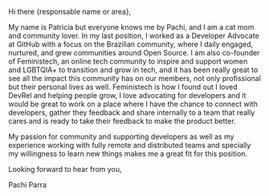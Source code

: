 Hi there {responsable name or area},

My name is Patricia but everyone knows me by Pachi, and I am a cat mom and community lover.
In my last position, I worked as a Developer Advocate at GitHub with a focus on the Brazilian community, where I daily engaged, nurtured, and grew communities around Open Source. 
I am also co-founder of Feministech, an online tech community to inspire and support women and LGBTQIA+ to transition and grow in tech, and it has been really great to see all the impact this community has on our members, not only profissional but their personal lives as well. Feministech is how I found out I loved DevRel and helping people grow,
I love advocating for developers and it would be great to work on a place where I have the chance to connect with developers, gather they feedback and share internally to a team that really cares and is ready to take their feedback to make the product better.

My passion for community and supporting developers as well as my experience working with fully remote and distributed teams and specially my willingness to learn new things makes me a great fit for this position.

Looking forward to hear from you,

Pachi Parra

